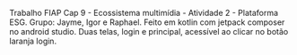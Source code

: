 Trabalho FIAP Cap 9 - Ecossistema multimídia - Atividade 2 - Plataforma ESG.
Grupo: Jayme, Igor e Raphael.
Feito em kotlin com jetpack composer no android studio.
Duas telas, login e principal, acessível ao clicar no botão laranja login.
